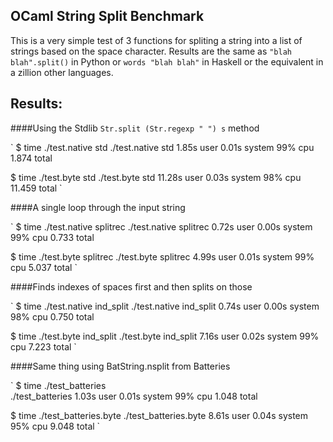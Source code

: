 OCaml String Split Benchmark
---------------------------

This is a very simple test of 3 functions for spliting a string into a list of strings based on the space character.
Results are the same as `"blah blah".split()` in Python or `words "blah blah"` in Haskell or the equivalent in a zillion other languages.

Results:
-------

####Using the Stdlib `Str.split (Str.regexp " ") s` method

`
$ time ./test.native std
./test.native std  1.85s user 0.01s system 99% cpu 1.874 total

$ time ./test.byte std
./test.byte std  11.28s user 0.03s system 98% cpu 11.459 total
`

####A single loop through the input string

`
$ time ./test.native splitrec
./test.native splitrec  0.72s user 0.00s system 99% cpu 0.733 total

$ time ./test.byte splitrec
./test.byte splitrec  4.99s user 0.01s system 99% cpu 5.037 total
`

####Finds indexes of spaces first and then splits on those

`
$ time ./test.native ind_split
./test.native ind_split  0.74s user 0.00s system 98% cpu 0.750 total

$ time ./test.byte ind_split
./test.byte ind_split  7.16s user 0.02s system 99% cpu 7.223 total
`

####Same thing using BatString.nsplit from Batteries

`
$ time ./test_batteries                                                                     
./test_batteries  1.03s user 0.01s system 99% cpu 1.048 total

$ time ./test_batteries.byte
./test_batteries.byte  8.61s user 0.04s system 95% cpu 9.048 total
`

